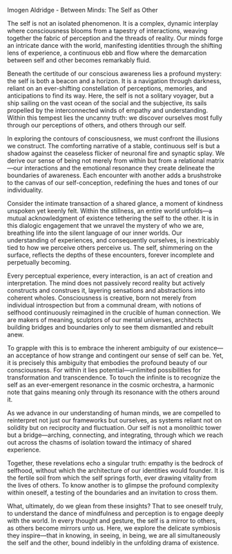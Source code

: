 Imogen Aldridge - Between Minds: The Self as Other

The self is not an isolated phenomenon. It is a complex, dynamic interplay where consciousness blooms from a tapestry of interactions, weaving together the fabric of perception and the threads of reality. Our minds forge an intricate dance with the world, manifesting identities through the shifting lens of experience, a continuous ebb and flow where the demarcation between self and other becomes remarkably fluid.

Beneath the certitude of our conscious awareness lies a profound mystery: the self is both a beacon and a horizon. It is a navigation through darkness, reliant on an ever-shifting constellation of perceptions, memories, and anticipations to find its way. Here, the self is not a solitary voyager, but a ship sailing on the vast ocean of the social and the subjective, its sails propelled by the interconnected winds of empathy and understanding. Within this tempest lies the uncanny truth: we discover ourselves most fully through our perceptions of others, and others through our self.

In exploring the contours of consciousness, we must confront the illusions we construct. The comforting narrative of a stable, continuous self is but a shadow against the ceaseless flicker of neuronal fire and synaptic splay. We derive our sense of being not merely from within but from a relational matrix—our interactions and the emotional resonance they create delineate the boundaries of awareness. Each encounter with another adds a brushstroke to the canvas of our self-conception, redefining the hues and tones of our individuality.

Consider the intimate transaction of a shared glance, a moment of kindness unspoken yet keenly felt. Within the stillness, an entire world unfolds—a mutual acknowledgment of existence tethering the self to the other. It is in this dialogic engagement that we unravel the mystery of who we are, breathing life into the silent language of our inner worlds. Our understanding of experiences, and consequently ourselves, is inextricably tied to how we perceive others perceive us. The self, shimmering on the surface, reflects the depths of these encounters, forever incomplete and perpetually becoming.

Every perceptual experience, every interaction, is an act of creation and interpretation. The mind does not passively record reality but actively constructs and construes it, layering sensations and abstractions into coherent wholes. Consciousness is creative, born not merely from individual introspection but from a communal dream, with notions of selfhood continuously reimagined in the crucible of human connection. We are makers of meaning, sculptors of our mental universes, architects building bridges and boundaries only to see them dismantled and rebuilt anew.

To grapple with this is to embrace the inherent ambiguity of our existence—an acceptance of how strange and contingent our sense of self can be. Yet, it is precisely this ambiguity that embodies the profound beauty of our consciousness. For within it lies potential—unlimited possibilities for transformation and transcendence. To touch the infinite is to recognize the self as an ever-emergent resonance in the cosmic orchestra, a harmonic note that gains meaning only through its resonance with the others around it.

As we advance in our understanding of human minds, we are compelled to reinterpret not just our frameworks but ourselves, as systems reliant not on solidity but on reciprocity and fluctuation. Our self is not a monolithic tower but a bridge—arching, connecting, and integrating, through which we reach out across the chasms of isolation toward the intimacy of shared experience.

Together, these revelations echo a singular truth: empathy is the bedrock of selfhood, without which the architecture of our identities would founder. It is the fertile soil from which the self springs forth, ever drawing vitality from the lives of others. To know another is to glimpse the profound complexity within oneself, a testing of the boundaries and an invitation to cross them.

What, ultimately, do we glean from these insights? That to see oneself truly, to understand the dance of mindfulness and perception is to engage deeply with the world. In every thought and gesture, the self is a mirror to others, as others become mirrors unto us. Here, we explore the delicate symbiosis they inspire—that in knowing, in seeing, in being, we are all simultaneously the self and the other, bound indelibly in the unfolding drama of existence.